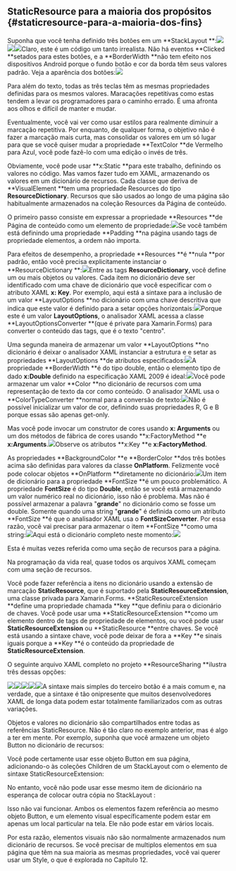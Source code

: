 ## StaticResource para a maioria dos propósitos {#staticresource-para-a-maioria-dos-fins}

Suponha que você tenha definido três botões em um **StackLayout **:![](/assets/10-20-stacklayou)![](/assets/10-20-stacklayout1)![](/assets/10-20-stacklayout3)Claro, este é um código um tanto irrealista. Não há eventos **Clicked **setados para estes botões, e a **BorderWidth **não tem efeito nos dispositivos Android porque o fundo botão e cor da borda têm seus valores padrão. Veja a aparência dos botões:![](/assets/10-21-telas)

Para além do texto, todas as três teclas têm as mesmas propriedades definidas para os mesmos valores. Maracações repetitivas como estas tendem a levar os programadores para o caminho errado. É uma afronta aos olhos e difícil de manter e mudar.

Eventualmente, você vai ver como usar estilos para realmente diminuir a marcação repetitiva. Por enquanto, de qualquer forma, o objetivo não é fazer a marcação mais curta, mas consolidar os valores em um só lugar para que se você quiser mudar a propriedade **TextColor **de Vermelho para Azul, você pode fazê-lo com uma edição o invés de três.

Obviamente, você pode usar **x:Static **para este trabalho, definindo os valores no código. Mas vamos fazer tudo em XAML, armazenando os valores em um dicionário de recursos. Cada classe que deriva de **VisualElement **tem uma propriedade Resources do tipo **ResourceDictionary**. Recursos que são usados ao longo de uma página são habitualmente armazenados na coleção Resources da Página de conteúdo.

O primeiro passo consiste em expressar a propriedade **Resources **de Página de conteúdo como um elemento de propriedade:![](/assets/10-22-resource)Se você também está definindo uma propriedade **Padding **na página usando tags de propriedade elementos, a ordem não importa.

Para efeitos de desempenho, a propriedade **Resources **é **nula **por padrão, então você precisa explicitamente instanciar o **ResourceDictionary **:![](/assets/10-23-instanciaderesource)Entre as tags **ResourceDictionary**, você define um ou mais objetos ou valores. Cada item no dicionário deve ser identificado com uma chave de dicionário que você especificar com o atributo XAML **x: Key**. Por exemplo, aqui está a sintaxe para a inclusão de um valor **LayoutOptions **no dicionário com uma chave descritiva que indica que este valor é definido para a setar opções horizontais:![](/assets/10-24-layot)Porque este é um valor **LayoutOptions**, o analisador XAML acessa a classe **LayoutOptionsConverter **\(que é private para Xamarin.Forms\) para converter o conteúdo das tags, que é o texto "centro".

Uma segunda maneira de armazenar um valor **LayoutOptions **no dicionário é deixar o analisador XAML instanciar a estrutura e e setar as propriedades **LayoutOptions **de atributos especificados:![](/assets/10-25-layoutoption)A propriedade **BorderWidth **é do tipo double, então o elemento tipo de dado **x:Double** definido na especificação XAML 2009 é ideal:![](/assets/10-26-double)Você pode armazenar um valor **Color **no dicionário de recursos com uma representação de texto da cor como conteúdo. O analisador XAML usa o **ColorTypeConverter **normal para a conversão de texto:![](/assets/10-26-color)Não é possível inicializar um valor de cor, definindo suas propriedades R, G e B porque essas são apenas get-only.

Mas você pode invocar um construtor de cores usando **x: Arguments** ou um dos métodos de fábrica de cores usando **x:FactoryMethod **e **x:Arguments**.![](/assets/10-27-xargments)Observe os atributos **x:Key **e **x:FactoryMethod**.

As propriedades **BackgroundColor **e **BorderColor **dos três botões acima são definidas para valores da classe **OnPlatform**. Felizmente você pode colocar objetos **OnPlatform **diretamente no dicionário:![](/assets/10-28-onplataform)Um item de dicionário para a propriedade **FontSize **é um pouco problemático. A propriedade **FontSize** é do tipo **Double**, então se você está armazenando um valor numérico real no dicionário, isso não é problema. Mas não é possível armazenar a palavra "**grande**" no dicionário como se fosse um double. Somente quando uma string "**grande**" é definida como um atributo **FontSize **é que o analisador XAML usa o **FontSizeConverter**. Por essa razão, você vai precisar para armazenar o item **FontSize **como uma string:![](/assets/10-28-string)Aqui está o dicionário completo neste momento:![](/assets/10-29-dicionariocompleto)

Esta é muitas vezes referida como uma seção de recursos para a página. 

Na programação da vida real, quase todos os arquivos XAML começam com uma seção de recursos. 

Você pode fazer referência a itens no dicionário usando a extensão de marcação **StaticResource**, que é suportado pela **StaticResourceExtension**, uma classe privada para Xamarin.Forms. **StaticResourceExtension **define uma propriedade chamada **key **que definiu para o dicionário de chaves. Você pode usar uma **StaticResourceExtension **como um elemento dentro de tags de propriedade de elementos, ou você pode usar **StaticResourceExtension** ou **StaticResource **entre chaves. Se você está usando a sintaxe chave, você pode deixar de fora a **Key **e sinais iguais porque a **Key **é o conteúdo da propriedade de **StaticResourceExtension**.

O seguinte arquivo XAML completo no projeto **ResourceSharing **ilustra três dessas opções:

![](/assets/10-30resourcesharing)![](/assets/10-30-resourcesharing1)![](/assets/10-30-resourcesharing3)![](/assets/10-30-resourcesharing4)![](/assets/10-30-resourcesharing5)A sintaxe mais simples do terceiro botão é a mais comum e, na verdade, que a sintaxe é tão onipresente que muitos desenvolvedores XAML de longa data podem estar totalmente familiarizados com as outras variações.

Objetos e valores no dicionário são compartilhados entre todas as referências StaticResource. Não é tão claro no exemplo anterior, mas é algo a ter em mente. Por exemplo, suponha que você armazene um objeto Button no dicionário de recursos:

Você pode certamente usar esse objeto Button em sua página, adicionando-o às coleções Children de um StackLayout com o elemento de sintaxe StaticResourceExtension:

No entanto, você não pode usar esse mesmo item de dicionário na esperança de colocar outra cópia no StackLayout :

Isso não vai funcionar. Ambos os elementos fazem referência ao mesmo objeto Button, e um elemento visual específicamente podem estar em apenas um local particular na tela. Ele não pode estar em vários locais.

Por esta razão, elementos visuais não são normalmente armazenados num dicionário de recursos. Se você precisar de multiplos elementos em sua página que têm na sua maioria as mesmas propriedades, você vai querer usar um Style, o que é explorada no Capítulo 12.

